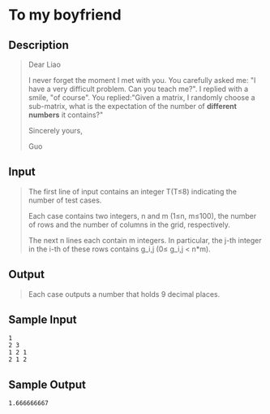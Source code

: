 # To my boyfriend

## **Description**

> Dear Liao
>
> I never forget the moment I met with you. You carefully asked me: "I have a very difficult problem. Can you teach me?". I replied with a smile, "of course". You replied:"Given a matrix, I randomly choose a sub-matrix, what is the expectation of the number of **different numbers** it contains?"
>
> Sincerely yours,
>
> Guo



## **Input**

> The first line of input contains an integer T(T≤8) indicating the number of test cases.
>
> Each case contains two integers, n and m (1≤n, m≤100), the number of rows and the number of columns in the grid, respectively.
>
> The next n lines each contain m integers. In particular, the j-th integer in the i-th of these rows contains g_i,j (0≤ g_i,j < n*m).



## **Output**

> Each case outputs a number that holds 9 decimal places.



## **Sample Input**

    1
    2 3
    1 2 1
    2 1 2



## **Sample Output**

    1.666666667

